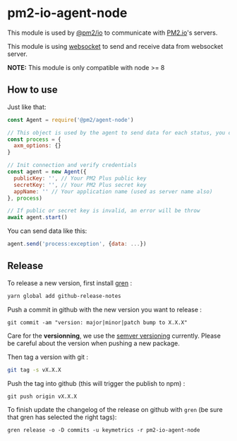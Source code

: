 # pm2-io-agent-node

This module is used by [@pm2/io](https://github.com/keymetrics/pm2-io-apm) to communicate with [PM2.io](https://pm2.io/plus)'s servers.

This module is using [websocket](https://github.com/websockets/ws) to send and receive data from websocket server.

**NOTE:** This module is only compatible with node >= 8

## How to use

Just like that:

```js
const Agent = require('@pm2/agent-node')

// This object is used by the agent to send data for each status, you can edit it when you want
const process = {
  axm_options: {}
}

// Init connection and verify credentials
const agent = new Agent({
  publicKey: '', // Your PM2 Plus public key
  secretKey: '', // Your PM2 Plus secret key
  appName: '' // Your application name (used as server name also)
}, process)

// If public or secret key is invalid, an error will be throw
await agent.start()
```

You can send data like this:

```js
agent.send('process:exception', {data: ...})
```

## Release

To release a new version, first install [gren](https://github.com/github-tools/github-release-notes) :
```bash
yarn global add github-release-notes
```

Push a commit in github with the new version you want to release : 
```
git commit -am "version: major|minor|patch bump to X.X.X"
```

Care for the **versionning**, we use the [semver versioning](https://semver.org/) currently. Please be careful about the version when pushing a new package.

Then tag a version with git : 
```bash
git tag -s vX.X.X
```

Push the tag into github (this will trigger the publish to npm) : 
```
git push origin vX.X.X
```

To finish update the changelog of the release on github with `gren` (be sure that gren has selected the right tags):
```
gren release -o -D commits -u keymetrics -r pm2-io-agent-node
```